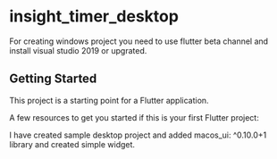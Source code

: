 # insight_timer_desktop

For creating windows project you need to use flutter beta channel and install visual studio 2019 or upgrated.

## Getting Started

This project is a starting point for a Flutter application.

A few resources to get you started if this is your first Flutter project:

I have created sample desktop project and added macos_ui: ^0.10.0+1 library and created simple widget.

